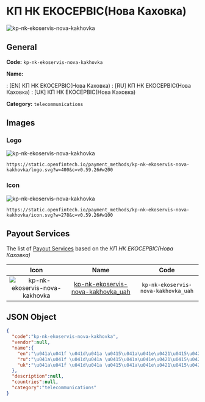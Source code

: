 
# КП НК ЕКОСЕРВІС(Нова Каховка) 
![kp-nk-ekoservis-nova-kakhovka](https://static.openfintech.io/payment_methods/kp-nk-ekoservis-nova-kakhovka/logo.svg?w=400&c=v0.59.26#w200)  

## General 
**Code:** `kp-nk-ekoservis-nova-kakhovka` 
 
**Name:** 
 
:	[EN] КП НК ЕКОСЕРВІС(Нова Каховка) 
:	[RU] КП НК ЕКОСЕРВІС(Нова Каховка) 
:	[UK] КП НК ЕКОСЕРВІС(Нова Каховка) 
 
**Category:** `telecommunications` 
 

## Images 

### Logo 
![kp-nk-ekoservis-nova-kakhovka](https://static.openfintech.io/payment_methods/kp-nk-ekoservis-nova-kakhovka/logo.svg?w=400&c=v0.59.26#w200)  

```
https://static.openfintech.io/payment_methods/kp-nk-ekoservis-nova-kakhovka/logo.svg?w=400&c=v0.59.26#w200
```  

### Icon 
![kp-nk-ekoservis-nova-kakhovka](https://static.openfintech.io/payment_methods/kp-nk-ekoservis-nova-kakhovka/icon.svg?w=278&c=v0.59.26#w100)  

```
https://static.openfintech.io/payment_methods/kp-nk-ekoservis-nova-kakhovka/icon.svg?w=278&c=v0.59.26#w100
```  

## Payout Services 
 
The list of [Payout Services](/payout-services/) based on the _КП НК ЕКОСЕРВІС(Нова Каховка)_ 

|Icon|Name|Code| 
|:---:|:---:|:---:| 
|![kp-nk-ekoservis-nova-kakhovka](https://static.openfintech.io/payout_methods/kp-nk-ekoservis-nova-kakhovka/icon.svg?w=278&c=v0.59.26#w40) |[kp-nk-ekoservis-nova-kakhovka_uah](/payout-services/kp-nk-ekoservis-nova-kakhovka_uah/)|`kp-nk-ekoservis-nova-kakhovka_uah`| 
 

## JSON Object 

```json
{
  "code":"kp-nk-ekoservis-nova-kakhovka",
  "vendor":null,
  "name":{
    "en":"\u041a\u041f \u041d\u041a \u0415\u041a\u041e\u0421\u0415\u0420\u0412\u0406\u0421(\u041d\u043e\u0432\u0430 \u041a\u0430\u0445\u043e\u0432\u043a\u0430)",
    "ru":"\u041a\u041f \u041d\u041a \u0415\u041a\u041e\u0421\u0415\u0420\u0412\u0406\u0421(\u041d\u043e\u0432\u0430 \u041a\u0430\u0445\u043e\u0432\u043a\u0430)",
    "uk":"\u041a\u041f \u041d\u041a \u0415\u041a\u041e\u0421\u0415\u0420\u0412\u0406\u0421(\u041d\u043e\u0432\u0430 \u041a\u0430\u0445\u043e\u0432\u043a\u0430)"
  },
  "description":null,
  "countries":null,
  "category":"telecommunications"
}
```  
